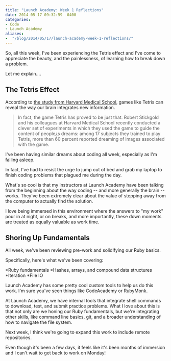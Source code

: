 ```yaml
---
title: "Launch Academy: Week 1 Reflections"
date: 2014-05-17 09:32:59 -0400
categories: 
- Code
- Launch Academy
aliases: 
-  "/blog/2014/05/17/launch-academy-week-1-reflections/"
---
```


So, all this week, I've been experiencing the Tetris effect and I've come to appreciate the beauty, and the painlessness, of learning how to break down a problem.

Let me explain....

<!-- more -->

The Tetris Effect
-----------------

According to <a href="http://www.scientificamerican.com/article/tetris-dreams/">the study from Harvard Medical School</a>, games like Tetris can reveal the way our brain integrates new information.

<blockquote>In fact, the game Tetris has proved to be just that. Robert Stickgold and his colleagues at Harvard Medical School recently conducted a clever set of experiments in which they used the game to guide the content of people¿s dreams: among 17 subjects they trained to play Tetris, more than 60 percent reported dreaming of images associated with the game. </blockquote>

I've been having similar dreams about coding all week, especially as I'm falling asleep.

In fact, I've had to resist the urge to jump out of bed and grab my laptop to finish coding problems that plagued me during the day.

What's so cool is that my instructors at Launch Academy have been talking from the beginning about the way coding -- and more generally the brain -- works. They've been extremely clear about the value of stepping away from the computer to actually find the solution.

I love being immersed in this environment where the answers to "my work" pour in at night, or on breaks, and more importantly, these down moments are treated as equally valuable as work time.

Shoring Up Fundamentals
-----------------------

All week, we've been reviewing pre-work and solidifying our Ruby basics.

Specifically, here's what we've been covering:

*Ruby fundamentals
*Hashes, arrays, and compound data structures
*Iteration
*File IO

Launch Academy has some pretty cool custom tools to help us do this work. I'm sure you've seen things like CodeAcademy or RubyMonk.

At Launch Academy, we have internal tools that integrate shell commands to download, test, and submit practice problems. What I love about this is that not only are we honing our Ruby fundamentals, but we're integrating other skills, like command line basics, git, and a broader understanding of how to navigate the file system.

Next week, I think we're going to expand this work to include remote repositories.

Even though it's been a few days, it feels like it's been months of immersion and I can't wait to get back to work on Monday!

